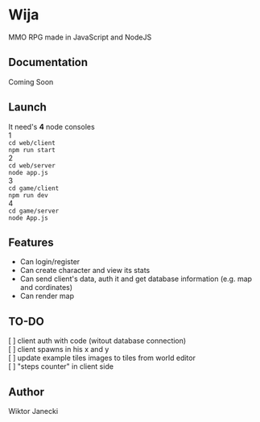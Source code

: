 # Wija

MMO RPG made in JavaScript and NodeJS


## Documentation

Coming Soon


## Launch

It need's **4** node consoles  
1   
`cd web/client`  
`npm run start`  
2  
`cd web/server`  
`node app.js`  
3  
`cd game/client`  
`npm run dev`  
4  
`cd game/server`  
`node App.js`  


## Features

* Can login/register
* Can create character and view its stats
* Can send client's data, auth it and get database information (e.g. map and cordinates)
* Can render map


## TO-DO

[ ] client auth with code (witout database connection)    
[ ] client spawns in his x and y  
[ ] update example tiles images to tiles from world editor  
[ ] "steps counter" in client side  


## Author

Wiktor Janecki